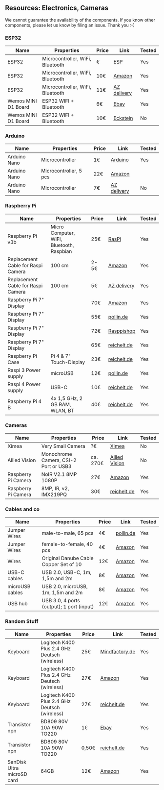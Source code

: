 ## Resources: Electronics, Cameras

We cannot guarantee the availability of the components. If you know other components, please let us know by filing an issue. Thank you :-)

### ESP32
|  Name | Properties  |  Price | Link  | Tested |
|---|---|---|---|---|
|  ESP32 | Microcontroller, WiFi, Bluetooth | €  | [ESP](http://esp32.net/) | Yes |
ESP32 | Microcontroller, WiFi, Bluetooth | 10€  | [Amazon](https://www.amazon.de/AZDelivery-NodeMCU-Development-Nachfolgermodell-ESP8266/dp/B074RGW2VQ/ref=sr_1_3?__mk_de_DE=%C3%85M%C3%85%C5%BD%C3%95%C3%91&keywords=esp32&qid=1565008313&s=gateway&sr=8-3) | Yes
ESP32 | Microcontroller, WiFi, Bluetooth | 11€  | [AZ delivery](https://www.az-delivery.de/products/esp32-developmentboard?ls=de) | Yes
Wemos MINI D1 Board | ESP32 WIFI + Bluetooth | 6€ | [Ebay](https://www.ebay.de/i/162736953138?chn=ps&norover=1&mkevt=1&mkrid=707-134425-41852-0&mkcid=2&itemid=162736953138&targetid=528583141141&device=c&mktype=pla&googleloc=9042960&poi=&campaignid=1669295905&mkgroupid=63847510759&rlsatarget=pla-528583141141&abcId=1139676&merchantid=138405830&gclid=CjwKCAjwnMTqBRAzEiwAEF3ndp6IaQlxOoSLDsWtzuWXZr-Lv3IWHD-7WBUbbMnrQ8UvaPlJHiPENBoCGG8QAvD_BwE) | Yes
Wemos MINI D1 Board | ESP32 WIFI + Bluetooth | 10€ | [Eckstein](https://eckstein-shop.de/WeMos-D1-mini-Pro-WiFi-Board-ESP8266-NodeMcu-CP2104-mit-IPEX-Stecker) | No


### Arduino  
|  Name | Properties  |  Price | Link  | Tested |
|---|---|---|---|---|
|  Arduino Nano | Microcontroller | 1€  | [Arduino](http://arduino.org/)  | Yes |
Arduino Nano | Microcontroller, 5 pcs | 22€  | [Amazon](https://www.amazon.de/Anpro-Entwicklerboard-Atmega328P-Arduino-EINWEG/dp/B07H2VT2JN/ref=sr_1_1_sspa?__mk_de_DE=%C3%85M%C3%85%C5%BD%C3%95%C3%91&keywords=arduino+nano&qid=1565008279&s=gateway&sr=8-1-spons&psc=1) |
Arduino Nano | Microcontroller | 7€  | [AZ delivery](https://www.az-delivery.de/products/nano-v3-mit-ch340-arduino-kompatibel?ls=de) | No


### Raspberry Pi  
|  Name | Properties  |  Price | Link  | Tested |
|---|---|---|---|---|
|  Raspberry Pi v3b | Micro Computer, WiFi, Bluetooth, Raspbian | 25€  | [RasPi](http://raspberrpi.ort/)  | Yes |
Replacement Cable for Raspi Camera | 100 cm | 2-5€ | [Amazon](https://www.amazon.de/gp/product/B075JN61S7/ref=ox_sc_act_title_2?smid=A1X7QLRQH87QA3&psc=1) |Yes
Replacement Cable for Raspi Camera | 100 cm | 5€ | [AZ delivery](https://www.az-delivery.de/collections/raspberry-pi-kamera-zubehor/products/100cmflexkabel?ls=de) | Yes
Raspberry Pi 7" Display || 70€ | [Amazon](https://www.amazon.de/Raspberry-Pi-7-Inch-Screen-Display/dp/B014WKCFR4/ref=sr_1_fkmrnull_3?__mk_de_DE=%C3%85M%C3%85%C5%BD%C3%95%C3%91&keywords=raspi+7%22+tft&qid=1555581857&s=gateway&sr=8-3-fkmrnull) | Yes
Raspberry Pi 7" Display || 55€ | [pollin.de](https://www.pollin.de/p/raspberry-pi-tft-lc-display-7-17-78-cm-1024x600-hdmi-vga-av-121566?utm_source=geizhals.de&utm_medium=pvgl&campaign=pvgl/geizhals.de&channelid=psm&channelid/PVGL/geizhals.de) | Yes
Raspberry Pi 7" Display || 72€ |[Rasppishop](https://www.rasppishop.de/Raspberry-Pi-7-Touchscreen-Display) | Yes
Raspberry Pi 7" Display || 65€ |[reichelt.de](https://www.reichelt.de/raspberry-pi-shield-display-lcd-touch-7-800x480-pixel-raspberry-pi-7td-p159859.html?) | Yes
Raspberry Pi Case | Pi 4 & 7" Touch-Display | 23€ | [reichelt.de](https://www.reichelt.de/gehaeuse-fuer-raspberry-pi-4-7-touch-display-rpi4-case-lcd7bk-p268976.html?&trstct=pol_57) | Yes
Raspi 3 Power supply | microUSB | 12€ | [pollin.de](https://www.pollin.de/p/raspberry-pi-netzteil-t5875dv-810799) | Yes
Raspi 4 Power supply | USB-C | 10€ | [reichelt.de](https://www.reichelt.de/raspberry-pi-netzteil-5-1-v-3-0-a-usb-type-c-eu-stecker-s-rpi-ps-15w-bk-eu-p260010.html?&trstct=lsbght_sldr::259919) | Yes
Raspberry Pi 4 B | 4x 1,5 GHz, 2 GB RAM, WLAN, BT | 40€ | [reichelt.de](https://www.reichelt.de/raspberry-pi-4-b-4x-1-5-ghz-2-gb-ram-wlan-bt-rasp-pi-4-b-2gb-p259919.html?PROVID=2788&gclid=Cj0KCQjwv8nqBRDGARIsAHfR9wDfSTnmSNyUOfEQFSt3AH1NsNxiCz0buRYcON7xUyqIMCWoCNkDb1AaAl7kEALw_wcB&&r=1) | Yes


### Cameras
|  Name | Properties  |  Price | Link  | Tested |
|---|---|---|---|---|
|  Ximea | Very Small Camera | ?€  | [Ximea](https://www.ximea.com/en/products/subminiature-usb-cameras-5mpix-or-18-mpix/smallest-usb-camera-18-mpix-color-onsemi-ar1820hs)  | No |
|  Allied Vision | Monochrome Camera, CSI-2 Port or USB3 | ca. 270€  | [Allied Vision](https://www.alliedvision.com/en/products/embedded-vision-cameras/detail/Alvium/1800%20U-158.html)  | No |
Raspberry Pi Camera | NoIR V2.1 8MP 1080P | 27€ | [Amazon](https://www.amazon.de/Raspberry-Pi-v2-1-1080P-Kamera-Modul/dp/B01ER2SMHY/ref=sr_1_4?__mk_de_DE=%C3%85M%C3%85%C5%BD%C3%95%C3%91&crid=1LUZK9XHFS5CX&keywords=raspberry+pi+camera+v2.1&qid=1565008837&s=gateway&sprefix=raspberry+pi+camera+%2Caps%2C163&sr=8-4) | Yes
Raspberry Pi Camera | 8MP, IR, v2, IMX219PQ | 30€ | [reichelt.de](https://www.reichelt.de/raspberry-pi-kamera-8mp-ir-v2-imx219pq-rasp-can-2-p170857.html?&trstct=pos_2) | Yes


### Cables and co
|  Name | Properties  |  Price | Link  | Tested |
|---|---|---|---|---|
Jumper Wires | male-to-male, 65 pcs | 4€ | [pollin.de](https://www.pollin.de/p/steckbruecken-sortiment-65-teilig-511007) | Yes
Jumper Wires | female-to-female, 40 pcs | 4€ | [Amazon](https://www.amazon.de/AZDelivery-NodeMCU-Development-Nachfolgermodell-ESP8266/dp/B074RGW2VQ/ref=sr_1_3?__mk_de_DE=%C3%85M%C3%85%C5%BD%C3%95%C3%91&keywords=esp32&qid=1565008313&s=gateway&sr=8-3) | Yes
Wires | Original Danube Cable Copper Set of 10 | 12€ | [Amazon](https://www.amazon.de/Donau-Elektronik-GMBH-Original-Kupfer/dp/B01BI1G88C/ref=sr_1_6?__mk_de_DE=%C3%85M%C3%85%C5%BD%C3%95%C3%91&keywords=kabel+set+0%2C14&qid=1565690819&s=gateway&sr=8-6) | Yes
USB-C cables | USB 2.0, USB-C, 1m, 1,5m and 2m | 8€ | [Amazon](https://www.amazon.de/Gritin-Datenkabel-Geflochtene-Robust-Daten%C3%BCbertragung-Grau/dp/B07CJJHVKX/ref=sr_1_3?keywords=usb+c+kabel&qid=1566029225&s=gateway&sr=8-3) | Yes
microUSB cables | USB 2.0, microUSB, 1m, 1,5m and 2m | 8€ | [Amazon](https://www.amazon.de/dp/B0778FV6K4/ref=sr_1_2?dchild=1&fst=as%3Aoff&qid=1586361990&refinements=p_89%3AGritin&rnid=669059031&s=computers&sr=1-2) | Yes
USB hub | USB 3.0, 4 ports (output); 1 port (input) | 12€ | [Amazon](https://www.amazon.de/Sabrent-USB-HUB-einzelnen-Schalter/dp/B00JX1ZS5O/ref=sr_1_15?__mk_de_DE=%C3%85M%C3%85%C5%BD%C3%95%C3%91&keywords=usb+hub+power&qid=1573648723&sr=8-15) | Yes


### Random Stuff
|  Name | Properties  |  Price | Link  | Tested |
|---|---|---|---|---|
Keyboard | Logitech K400 Plus 2.4 GHz Deutsch (wireless) | 25€ | [Mindfactory.de](https://www.mindfactory.de/product_info.php/Logitech-K400-Plus-2-4-GHz-Deutsch-schwarz--kabellos-_1015267.html) | Yes
Keyboard | Logitech K400 Plus 2.4 GHz Deutsch (wireless) | 27€ | [Amazon](https://www.amazon.de/Logitech-Wireless-Tastatur-deutsches-Tastaturlayout/dp/B00VHHWOU4/ref=sr_1_4?__mk_de_DE=%C3%85M%C3%85%C5%BD%C3%95%C3%91&keywords=logitech+tastatur+trackpad&qid=1565691047&s=computers&sr=1-4) | Yes
Keyboard | Logitech K400 Plus 2.4 GHz Deutsch (wireless) | 27€ | [reichelt.de](https://www.reichelt.de/funk-tastatur-usb-schwarz-touchpad-logitech-k400-p162726.html?&trstct=pos_0) | Yes
Transistor npn | BD809 80V 10A 90W TO220 | 1€ | [Ebay](https://www.ebay.de/itm/BD809-Transistor-npn-80V-10A-90W-TO220/360661360188?hash=item53f9179e3c:g:ssEAAOSw-fNaqt1l) | Yes
Transistor npn | BD809 80V 10A 90W TO220 | 0,50€ | [reichelt.de](https://www.reichelt.de/index.html?ACTION=446&LA=446&q=bd809%20transistor%20npn%2080v%2010a%2090w%20to220) | Yes
SanDisk Ultra microSD card | 64GB | 12€ | [Amazon](https://www.amazon.de/SanDisk-SDSQUAR-064G-GN6MA-microSDXC-Speicherkarte-Adapter/dp/B073JYVKNX/ref=sr_1_2?__mk_de_DE=%C3%85M%C3%85%C5%BD%C3%95%C3%91&keywords=sd+card+64+gb&qid=1565691023&s=computers&sr=1-2) | Yes
